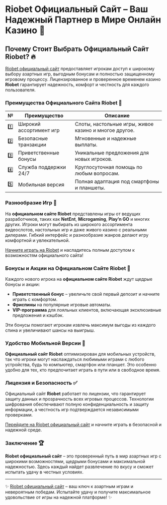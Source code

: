 # Riobet Официальный Сайт – Ваш Надежный Партнер в Мире Онлайн Казино 🎰

## Почему Стоит Выбрать Официальный Сайт Riobet? 🔥

[Riobet официальный сайт](https://brandplay.link/7xBLTPyj) предоставляет игрокам доступ к широкому выбору азартных игр, выгодным бонусам и полностью защищенному игровому процессу. Лицензированное и проверенное временем казино **Riobet** гарантирует надежность, комфорт и честность для каждого пользователя.

### Преимущества Официального Сайта Riobet 🎯

| № | Преимущество | Описание |
|---|--------------|----------|
| 1️⃣ | Широкий ассортимент игр | Слоты, настольные игры, живое казино и многое другое. |
| 2️⃣ | Безопасные транзакции | Мгновенные и надежные выплаты. |
| 3️⃣ | Приветственные бонусы | Уникальные предложения для новых игроков. |
| 4️⃣ | Служба поддержки 24/7 | Круглосуточная помощь по любым вопросам. |
| 5️⃣ | Мобильная версия | Полная адаптация под смартфоны и планшеты. |

### Разнообразие Игр 🎲

На **официальном сайте Riobet** представлены игры от ведущих разработчиков, таких как **NetEnt**, **Microgaming**, **Play’n GO** и многих других. Игроки могут выбирать из широкого ассортимента видеослотов, настольных игр и даже живого казино с реальными дилерами. Гибкий интерфейс и разнообразие жанров делают игру комфортной и увлекательной.

[Начните играть на Riobet](https://brandplay.link/7xBLTPyj) и насладитесь полным доступом к возможностям официального сайта!

### Бонусы и Акции на Официальном Сайте Riobet 🎁

Каждого нового игрока на **официальном сайте Riobet** ждут щедрые бонусы и акции:

- **Приветственный бонус** – увеличьте свой первый депозит и начните играть с комфортом.
- **Фриспины** на популярные игровые автоматы.
- **VIP-программа** для лояльных клиентов, включающая эксклюзивные предложения и кэшбэк.

Эти бонусы помогают игрокам извлечь максимум выгоды из каждого спина и увеличивают шансы на выигрыш.

### Удобство Мобильной Версии 📱

**Официальный сайт Riobet** оптимизирован для мобильных устройств, так что игроки могут наслаждаться любимыми играми с любого устройства, будь то компьютер, смартфон или планшет. Это особенно удобно для тех, кто предпочитает играть в пути или в свободное время.

### Лицензия и Безопасность ✅

Официальный сайт **Riobet** работает по лицензии, что гарантирует защиту данных и прозрачность всех игровых процессов. Технологии шифрования обеспечивают полную конфиденциальность и защиту информации, а честность игр подтверждается независимыми проверками.

[Перейдите на Riobet официальный сайт](https://brandplay.link/7xBLTPyj) и начните играть в безопасной и надежной среде.

### Заключение 🏆

**Riobet официальный сайт** – это проверенный путь в мир азартных игр с широкими возможностями, щедрыми бонусами и максимальной надежностью. Здесь каждый найдет развлечение по вкусу и сможет испытать удачу в честных условиях.

---

✨ [Riobet официальный сайт](https://brandplay.link/7xBLTPyj) – ваш ключ к азартным играм и невероятным победам. Испытайте удачу и получите максимальное удовольствие от игры на надежной платформе! ✨
